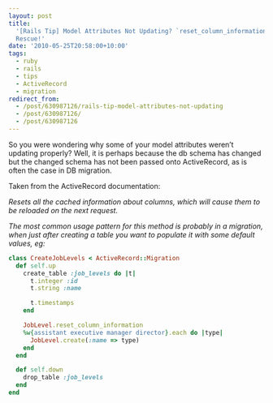 ```yaml
---
layout: post
title:
  '[Rails Tip] Model Attributes Not Updating? `reset_column_information` To the
  Rescue!'
date: '2010-05-25T20:58:00+10:00'
tags:
  - ruby
  - rails
  - tips
  - ActiveRecord
  - migration
redirect_from:
  - /post/630987126/rails-tip-model-attributes-not-updating
  - /post/630987126/
  - /post/630987126
---
```


So you were wondering why some of your model attributes weren’t updating properly? Well, it is perhaps because the db schema has changed but the changed schema has not been passed onto ActiveRecord, as is often the case in DB migration.

Taken from the ActiveRecord documentation:

_Resets all the cached information about columns, which will cause them to be reloaded on the next request._

_The most common usage pattern for this method is probably in a migration, when just after creating a table you want to populate it with some default values, eg:_

```ruby
class CreateJobLevels < ActiveRecord::Migration
  def self.up
    create_table :job_levels do |t|
      t.integer :id
      t.string :name

      t.timestamps
    end

    JobLevel.reset_column_information
    %w{assistant executive manager director}.each do |type|
      JobLevel.create(:name => type)
    end
  end

  def self.down
    drop_table :job_levels
  end
end
```
